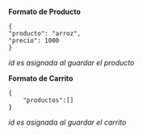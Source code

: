 
**Formato de Producto**

    {
    "producto": "arroz",
    "precio": 1000
    }


*id es asignada al guardar el producto*


**Formato de Carrito**

    {
	    "productos":[]
    }
*id es asignada al guardar el carrito*

